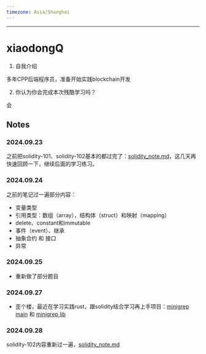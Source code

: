 ```yaml
---
timezone: Asia/Shanghai
---
```


---

# xiaodongQ

1. 自我介绍

多年CPP后端程序员，准备开始实践blockchain开发

2. 你认为你会完成本次残酷学习吗？

会
   
## Notes

<!-- Content_START -->

### 2024.09.23

之前把solidity-101、solidity-102基本的都过完了：[solidity_note.md](https://github.com/xiaodongQ/devNoteBackup/blob/master/%E5%90%84%E5%88%86%E7%B1%BB%E8%AE%B0%E5%BD%95/blockchain/solidity_note.md)，这几天再快速回顾一下，继续后面的学习练习。

### 2024.09.24

之前的笔记过一遍部分内容：

* 变量类型
* 引用类型：数组（array），结构体（struct）和映射（mapping）
* delete、constant和immutable
* 事件（event）、继承
* 抽象合约 和 接口
* 异常

### 2024.09.25

* 重新做了部分题目

### 2024.09.27

* 歪个楼，最近在学习实践rust，跟solidity结合学习再上手项目：[minigrep main](https://github.com/xiaodongQ/rust_learning/tree/master/minigrep/src/main.rs) 和 [minigrep lib](https://github.com/xiaodongQ/rust_learning/tree/master/minigrep/src/lib.rs)

### 2024.09.28

solidity-102内容重新过一遍，[solidity_note.md](https://github.com/xiaodongQ/devNoteBackup/blob/master/%E5%90%84%E5%88%86%E7%B1%BB%E8%AE%B0%E5%BD%95/blockchain/solidity_note.md)

<!-- Content_END -->
